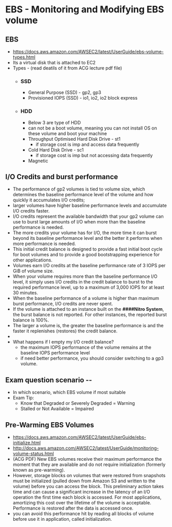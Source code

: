 # EBS - Monitoring and Modifying EBS volume

## EBS 
- https://docs.aws.amazon.com/AWSEC2/latest/UserGuide/ebs-volume-types.html
- Its a virtual disk that is attached to EC2
- Types - (read deatils of it from ACG lecture pdf file) 
  - ### SSD
    - General Purpose (SSD) - gp2, gp3
    - Provisioned IOPS (SSD) - io1, io2, io2 block express
  - ### HDD
    - Below 3 are type of HDD
    - can not be a boot volume, meaning you can not install OS on these volume and boot your machine
    - Throughput Optimised Hard Disk Drive - st1
      - if storage cost is imp and access data frequently
    - Cold Hard Disk Drive - sc1
      - if storage cost is imp but not accessing data frequently
    - Magnetic

## I/O Credits and burst performance
- The performance of gp2 volumes is tied to volume size, which determines the baseline performance level of the volume and how quickly it accumulates I/O credits;
- larger volumes have higher baseline performance levels and accumulate I/O credits faster.
- I/O credits represent the available bandwidth that your gp2 volume can use to burst large amounts of I/O when more than the baseline performance is needed.
- The more credits your volume has for I/O, the more time it can burst beyond its baseline performance level and the better it performs when more performance is needed. 
- This initial credit balance is designed to provide a fast initial boot cycle for boot volumes and to provide a good bootstrapping experience for other applications.
- Volumes earn I/O credits at the baseline performance rate of 3 IOPS per GiB of volume size. 
- When your volume requires more than the baseline performance I/O level, it simply uses I/O credits in the credit
balance to burst to the required performance level, up to a maximum of 3,000 IOPS for at least 30 minutes.
- When the baseline performance of a volume is higher than maximum burst performance, I/O credits are never spent.
- If the volume is attached to an instance built on the **####Nitro System**, the burst balance is not reported. For other instances, the reported burst balance is 100%.
- The larger a volume is, the greater the baseline performance is and the faster it replenishes (restores) the credit balance.
- 
- What happens if I empty my I/O credit balance?
  - the maximum IOPS performance of the volume remains at the baseline IOPS performance level
  - if need better performance, you should consider switching to a gp3 volume.


## Exam question scenario --
- In which scenario, which EBS volume if most suitable
- Exam Tip:
  - Know that Degraded or Severely Degraded = Warning
  - Stalled or Not Available = Impaired

## Pre-Warming EBS Volumes
- https://docs.aws.amazon.com/AWSEC2/latest/UserGuide/ebs-initialize.html
- http://docs.aws.amazon.com/AWSEC2/latest/UserGuide/monitoring-volume-status.html
- (ACG PDF) New EBS volumes receive their maximum performance the moment that
 they are available and do not require initialization (formerly
 known as pre-warming). 
 - However, storage blocks on volumes that
 were restored from snapshots must be initialized (pulled down
 from Amazon S3 and written to the volume) before you can access
 the block. This preliminary action takes time and can cause a
 significant increase in the latency of an I/O operation the first
 time each block is accessed. For most applications, amortizing
 this cost over the lifetime of the volume is acceptable.
 Performance is restored after the data is accessed once.
 - you can avoid this performance hit by reading all blocks of volume before use it in application, called initialization.
